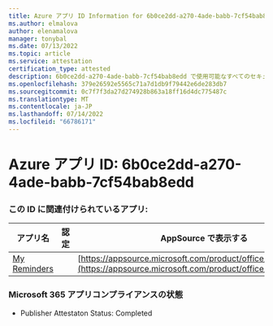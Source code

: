 ```yaml
---
title: Azure アプリ ID Information for 6b0ce2dd-a270-4ade-babb-7cf54bab8edd
ms.author: elmalova
author: elenamalova
manager: tonybal
ms.date: 07/13/2022
ms.topic: article
ms.service: attestation
certification_type: attested
description: 6b0ce2dd-a270-4ade-babb-7cf54bab8edd で使用可能なすべてのセキュリティとコンプライアンス情報。
ms.openlocfilehash: 379e26592e5565c71a7d1db9f79442e6de283db7
ms.sourcegitcommit: 0c7f7f3da27d274928b863a18ff16d4dc775487c
ms.translationtype: MT
ms.contentlocale: ja-JP
ms.lasthandoff: 07/14/2022
ms.locfileid: "66786171"
---
```

# <a name="azure-app-id-6b0ce2dd-a270-4ade-babb-7cf54bab8edd"></a>Azure アプリ ID: 6b0ce2dd-a270-4ade-babb-7cf54bab8edd


### <a name="apps-associated-with-this-id"></a>この ID に関連付けられているアプリ:
| **アプリ名** | **認定** | **AppSource で表示する** |
|--------------|---------------|-----------------------|
| [My Reminders](../forward/WA200004342.md) |  | [https://appsource.microsoft.com/product/office/WA200004342](https://appsource.microsoft.com/product/office/WA200004342) |

### <a name="microsoft-365-app-compliance-status"></a>Microsoft 365 アプリコンプライアンスの状態
- Publisher Attestaton Status: Completed
